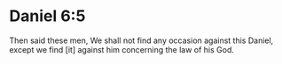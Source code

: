 # Daniel 6:5

Then said these men, We shall not find any occasion against this Daniel, except we find [it] against him concerning the law of his God.
